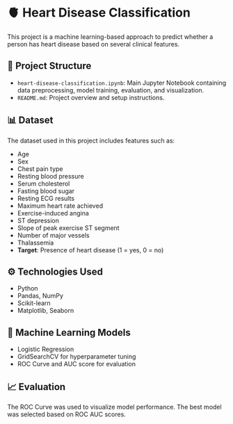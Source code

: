 # 🫀 Heart Disease Classification

This project is a machine learning-based approach to predict whether a person has heart disease based on several clinical features.

## 📁 Project Structure

- `heart-disease-classification.ipynb`: Main Jupyter Notebook containing data preprocessing, model training, evaluation, and visualization.
- `README.md`: Project overview and setup instructions.

## 📊 Dataset

The dataset used in this project includes features such as:

- Age
- Sex
- Chest pain type
- Resting blood pressure
- Serum cholesterol
- Fasting blood sugar
- Resting ECG results
- Maximum heart rate achieved
- Exercise-induced angina
- ST depression
- Slope of peak exercise ST segment
- Number of major vessels
- Thalassemia
- **Target**: Presence of heart disease (1 = yes, 0 = no)

## ⚙️ Technologies Used

- Python
- Pandas, NumPy
- Scikit-learn
- Matplotlib, Seaborn

## 🧠 Machine Learning Models

- Logistic Regression
- GridSearchCV for hyperparameter tuning
- ROC Curve and AUC score for evaluation

## 📈 Evaluation

The ROC Curve was used to visualize model performance. The best model was selected based on ROC AUC scores.
